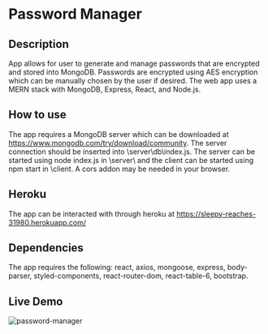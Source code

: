 # Password Manager

## Description
 App allows for user to generate and manage passwords that are encrypted and stored into MongoDB. Passwords are encrypted using AES encryption which can be manually chosen by the user if desired. The web app uses a MERN stack with MongoDB, Express, React, and Node.js.
 
## How to use
 The app requires a MongoDB server which can be downloaded at https://www.mongodb.com/try/download/community. The server connection should be inserted into \server\db\index.js. The server can be started using node index.js in \server\ and the client can be started using npm start in \client\. A cors addon may be needed in your browser.
 
## Heroku
 The app can be interacted with through heroku at https://sleepy-reaches-31980.herokuapp.com/
 
## Dependencies
 The app requires the following: react, axios, mongoose, express, body-parser, styled-components, react-router-dom, react-table-6, bootstrap.
 
## Live Demo
![password-manager](https://user-images.githubusercontent.com/49249379/130858917-4cdde4bc-e331-46f1-961d-46cfc5a56032.gif)


  
